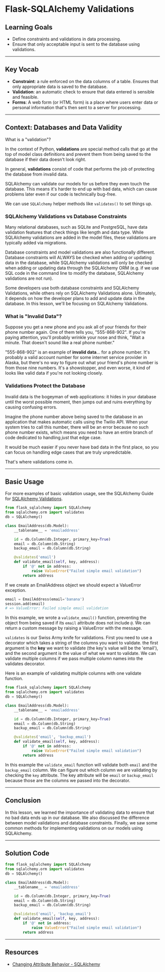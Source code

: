# Flask-SQLAlchemy Validations

## Learning Goals

- Define constraints and validations in data processing.
- Ensure that only acceptable input is sent to the database using validations.

***

## Key Vocab

- **Constraint**: a rule enforced on the data columns of a table. Ensures that
  only appropriate data is saved to the database.
- **Validation**: an automatic check to ensure that data entered
  is sensible and feasible.
- **Forms**: A web form (or HTML form) is a place where users enter data or
  personal information that's then sent to a server for processing.

***

## Context: Databases and Data Validity

What is a "validation"?

In the context of Python, **validations** are special method calls that go at
the top of model class definitions and prevent them from being saved to the
database if their data doesn't look right.

In general, **validations** consist of code that performs the job of protecting
the database from invalid data.

SQLAlchemy can validate our models for us before they even touch the database.
This means it's harder to end up with bad data, which can cause problems later
even if our code is technically bug-free.

We can use `SQLAlchemy` helper methods like `validates()` to set things
up.

### SQLAlchemy Validations vs Database Constraints

Many relational databases, such as SQLite and PostgreSQL, have data validation
features that check things like length and data type. While SQLAlchemy
validations are added in the model files, these validations are typically added
via migrations.

Database constraints and model validations are also functionally different.
Database constraints will ALWAYS be checked when adding or updating data in the
database, while SQLAlchemy validations will only be checked when adding or
updating data through the SQLAlchemy ORM (e.g. if we use SQL code in the command line to
modify the database, SQLAlchemy validations are not run).

Some developers use both database constraints and SQLAlchemy Validations,
while others rely on SQLAlchemy Validations alone. Ultimately, it depends on
how the developer plans to add and update data in the database. In this lesson,
we'll be focusing on SQLAlchemy Validations.

### What is "Invalid Data"?

Suppose you get a new phone and you ask all of your friends for their phone
number again. One of them tells you, "555-868-902". If you're paying attention,
you'll probably wrinkle your nose and think, "Wait a minute. That doesn't sound
like a real phone number."

"555-868-902" is an example of **invalid data**... for a phone number. It's
probably a valid account number for some internet service provider in Alaska,
but there's no way to figure out what your friend's phone number is from those
nine numbers. It's a showstopper, and even worse, it kind of looks like valid
data if you're not looking closely.

### Validations Protect the Database

Invalid data is the bogeyman of web applications: it hides in your database
until the worst possible moment, then jumps out and ruins everything by causing
confusing errors.

Imagine the phone number above being saved to the database in an application
that makes automatic calls using the Twilio API. When your system tries to call
this number, there will be an error because no such phone number exists, which
means you need to have an entire branch of code dedicated to handling _just_
that edge case.

It would be much easier if you never have bad data in the first place, so you
can focus on handling edge cases that are truly unpredictable.

That's where validations come in.

***

## Basic Usage

For more examples of basic validation usage, see the SQLAlchemy Guide for
[SQLAlchemy Validations][SQLAlchemy Validations].

```py
from flask_sqlalchemy import SQLAlchemy
from sqlalchemy.orm import validates
db = SQLAlchemy()

class EmailAddress(db.Model):
    __tablename__ = 'emailaddress'

    id = db.Column(db.Integer, primary_key=True)
    email = db.Column(db.String)
    backup_email = db.Column(db.String)

    @validates('email')
    def validate_email(self, key, address):
        if '@' not in address:
            raise ValueError("Failed simple email validation")
        return address


```

If we create an EmailAddress object we should expect a ValueError exception.

```py
email = EmailAddress(email='banana')
session.add(email)
# => ValueError: Failed simple email validation

```

In this example, we wrote a `validate_email()` function, preventing the object
from being saved if its `email` attribute does not include `@`. We can return a
custom message by raising a ValueError with the message.

`validates` is our Swiss Army knife for validations. First you need to use a
decorator which takes a string of the columns you want to validate.
the first argument is the **key** we want to validate (the key's value will be
the 'email'), and the second argument is the value of what we want to validate.
We can validate multiple columns if we pass multiple column names into the
validates decorator.

Here is an example of validating multiple columns with one validate function.

```py
from flask_sqlalchemy import SQLAlchemy
from sqlalchemy.orm import validates
db = SQLAlchemy()

class EmailAddress(db.Model):
    __tablename__ = 'emailaddress'

    id = db.Column(db.Integer, primary_key=True)
    email = db.Column(db.String)
    backup_email = db.Column(db.String)

    @validates('email', 'backup_email')
    def validate_email(self, key, address):
        if '@' not in address:
            raise ValueError("Failed simple email validation")
        return address
```

In this example the `validate_email` function will validate both `email` and the
`backup_email` column. We can figure out which column we are validating by
checking the `key` attribute. The key attribute will be `email` or
`backup_email` because those are the columns we passed into the decorator.

***

## Conclusion

In this lesson, we learned the importance of validating data to ensure that no
bad data ends up in our database. We also discussed the difference between model
validations and database constraints. Finally, we saw some common methods for
implementing validations on our models using SQLAlchemy.

***

## Solution Code

```py
from flask_sqlalchemy import SQLAlchemy
from sqlalchemy.orm import validates
db = SQLAlchemy()

class EmailAddress(db.Model):
    __tablename__ = 'emailaddress'

    id = db.Column(db.Integer, primary_key=True)
    email = db.Column(db.String)
    backup_email = db.Column(db.String)

    @validates('email', 'backup_email')
    def validate_email(self, key, address):
        if '@' not in address:
            raise ValueError("Failed simple email validation")
        return address
```

***

## Resources

- [Changing Attribute Behavior - SQLAlchemy][SQLAlchemy Validations]

[SQLAlchemy Validations]: https://docs.sqlalchemy.org/en/14/orm/mapped_attributes.html

<!-- # Write your MySQL query statement below
SELECT p.product_id, IFNULL(ROUND(SUM(units*price)/SUM(units),2),0) AS average_price 
from Prices p
left join UnitsSold u
on p.product_id = u.product_id AND u.purchase_date BETWEEN start_date and end_date group by product_id; -->
